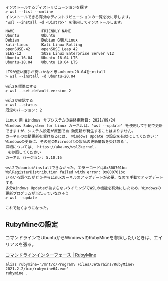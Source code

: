 ```
インストールするディストリビューションを探す
> wsl --list --online
インストールできる有効なディストリビューションの一覧を次に示します。
'wsl --install -d <Distro>' を使用してインストールします。

NAME            FRIENDLY NAME
Ubuntu          Ubuntu
Debian          Debian GNU/Linux
kali-linux      Kali Linux Rolling
openSUSE-42     openSUSE Leap 42
SLES-12         SUSE Linux Enterprise Server v12
Ubuntu-16.04    Ubuntu 16.04 LTS
Ubuntu-18.04    Ubuntu 18.04 LTS

LTSが使い勝手が良いかなと思いubuntu20.04をinstall
> wsl --install -d Ubuntu-20.04

wsl2を標準にする
> wsl --set-default-version 2

wsl2か確認する
> wsl --status
既定のバージョン: 2

Linux 用 Windows サブシステムの最終更新日: 2021/09/24
Windows Subsystem for Linux カーネルは、'wsl --update' を使用して手動で更新できますが、システム設定が原因で自 動更新が発生することはありません。
カーネルの自動更新を受け取るには、 Windows Update の設定を有効にしてください:' Windowsの更新に、その他のMicrosoftの製品の更新情報を受け取る'。
詳細については、 https://aka.ms/wsl2kernel.
 を参照してください
カーネル バージョン: 5.10.16

wsl2でubuntuがinstallできなかった。エラーコードは0x800701bc
WslRegisterDistribution failed with error: 0x800701bc
いろいろ調べたがどうやらLinuxカーネルのアップデートが必要、なので手動でアップデートする
多分Windows Updateが挟まらないタイミングでWSLの機能を有効にしたため、Windowsの更新プログラムが当たっていなさそう
> wsl --update

これで動くようになった。
```

## RubyMineの設定

コマンドラインでUbuntuからWindowsのRubyMineを参照したいときは、エイリアスを張る。

[コマンドラインインターフェース | RubyMine](https://pleiades.io/help/ruby/working-with-the-ide-features-from-command-line.html#standalone)

```
alias rubymine='/mnt/c/Program\ Files/JetBrains/RubyMine\ 2021.2.2/bin/rubymine64.exe'
rubymine .
```
